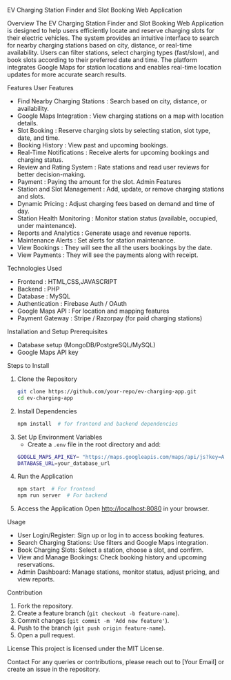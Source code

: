 EV Charging Station Finder and Slot Booking Web Application

Overview
The EV Charging Station Finder and Slot Booking Web Application is designed to help users efficiently locate and reserve charging slots for their electric vehicles. The system provides an intuitive interface to search for nearby charging stations based on city, distance, or real-time availability. Users can filter stations, select charging types (fast/slow), and book slots according to their preferred date and time. The platform integrates Google Maps for station locations and enables real-time location updates for more accurate search results.

Features
User Features
- Find Nearby Charging Stations : Search based on city, distance, or availability.
- Google Maps Integration : View charging stations on a map with location details.
- Slot Booking : Reserve charging slots by selecting station, slot type, date, and time.
- Booking History : View past and upcoming bookings.
- Real-Time Notifications : Receive alerts for upcoming bookings and charging status.
- Review and Rating System : Rate stations and read user reviews for better decision-making.
- Payment : Paying the amount for the slot.
Admin Features
- Station and Slot Management : Add, update, or remove charging stations and slots.
- Dynamic Pricing : Adjust charging fees based on demand and time of day.
- Station Health Monitoring : Monitor station status (available, occupied, under maintenance).
- Reports and Analytics : Generate usage and revenue reports.
- Maintenance Alerts : Set alerts for station maintenance.
- View Bookings : They will see the all the users bookings by the date.
- View Payments : They will see the payments along with receipt.

Technologies Used
- Frontend : HTML,CSS,JAVASCRIPT
- Backend : PHP
- Database : MySQL
- Authentication : Firebase Auth / OAuth
- Google Maps API : For location and mapping features
- Payment Gateway : Stripe / Razorpay (for paid charging stations)

Installation and Setup
Prerequisites
- Database setup (MongoDB/PostgreSQL/MySQL)
- Google Maps API key

Steps to Install
1. Clone the Repository
   ```sh
   git clone https://github.com/your-repo/ev-charging-app.git
   cd ev-charging-app
   ```
2. Install Dependencies
   ```sh
   npm install  # for frontend and backend dependencies
   ```
3. Set Up Environment Variables
   - Create a `.env` file in the root directory and add:
   ```sh
   GOOGLE_MAPS_API_KEY= "https://maps.googleapis.com/maps/api/js?key=AIzaSyCYXUqyHY-JKd-TvAWqY30rzyk9e4ubcjE"
   DATABASE_URL=your_database_url
   ```
4. Run the Application
   ```sh
   npm start  # For frontend
   npm run server  # For backend
   ```
5. Access the Application
   Open [http://localhost:8080](http://localhost:8080) in your browser.

Usage
- User Login/Register: Sign up or log in to access booking features.
- Search Charging Stations: Use filters and Google Maps integration.
- Book Charging Slots: Select a station, choose a slot, and confirm.
- View and Manage Bookings: Check booking history and upcoming reservations.
- Admin Dashboard: Manage stations, monitor status, adjust pricing, and view reports.

Contribution
1. Fork the repository.
2. Create a feature branch (`git checkout -b feature-name`).
3. Commit changes (`git commit -m 'Add new feature'`).
4. Push to the branch (`git push origin feature-name`).
5. Open a pull request.

License
This project is licensed under the MIT License.

Contact
For any queries or contributions, please reach out to [Your Email] or create an issue in the repository.
